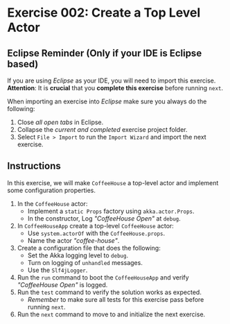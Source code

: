 # Exercise 002: Create a Top Level Actor

## Eclipse Reminder (Only if your IDE is Eclipse based)

If you are using *Eclipse* as your IDE, you will need to import this exercise. **Attention**: It is **crucial** that you **complete this exercise** before running `next`.

When importing an exercise into *Eclipse* make sure you always do the following:

1. Close *all open tabs* in Eclipse.
2. Collapse the *current and completed* exercise project folder.
3. Select `File > Import` to run the `Import Wizard` and import the next exercise.

## Instructions

In this exercise, we will make `CoffeeHouse` a top-level actor and implement some configuration properties.

1. In the `CoffeeHouse` actor:
    - Implement a `static Props` factory using `akka.actor.Props`.
    - In the constructor, Log *"CoffeeHouse Open"* at `debug`.
2. In `CoffeeHouseApp` create a top-level `CoffeeHouse` actor:
    - Use `system.actorOf` with the `CoffeeHouse.props`.
    - Name the actor *"coffee-house"*.
3. Create a configuration file that does the following:
    - Set the Akka logging level to `debug`.
    - Turn on logging of `unhandled` messages.
    - Use the `Slf4jLogger`.
4. Run the `run` command to boot the `CoffeeHouseApp` and verify *"CoffeeHouse Open"* is logged.
5. Run the `test` command to verify the solution works as expected.
    - *Remember* to make sure all tests for this exercise pass before running `next`.
6. Run the `next` command to move to and initialize the next exercise.

